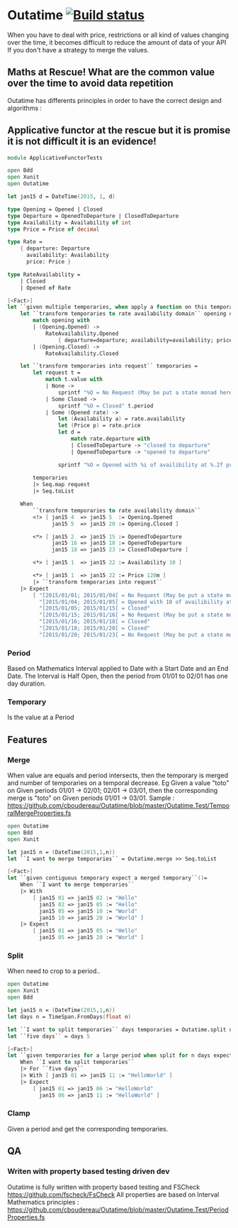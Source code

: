 # Outatime [![Build status](https://ci.appveyor.com/api/projects/status/v3f2gj9602e82ia4?svg=true)](https://ci.appveyor.com/project/cboudereau/outatime)

When you have to deal with price, restrictions or all kind of values changing over the time, it becomes difficult to reduce the amount of data of your API If you don't have a strategy to merge the values.

## Maths at Rescue! What are the common value over the time to avoid data repetition
Outatime has differents principles in order to have the correct design and algorithms :

## Applicative functor at the rescue but it is promise it is not difficult it is an evidence!
```fsharp
module ApplicativeFunctorTests

open Bdd
open Xunit
open Outatime

let jan15 d = DateTime(2015, 1, d)

type Opening = Opened | Closed
type Departure = OpenedToDeparture | ClosedToDeparture
type Availability = Availability of int
type Price = Price of decimal

type Rate = 
    { departure: Departure
      availability: Availability
      price: Price }

type RateAvailability = 
    | Closed
    | Opened of Rate

[<Fact>]
let ``given multiple temporaries, when apply a function on this temporaries then expect applied function on any intersection``()=
    let ``transform temporaries to rate availability domain`` opening departure availability price = 
        match opening with
        | (Opening.Opened) -> 
            RateAvailability.Opened 
                { departure=departure; availability=availability; price=price }
        | (Opening.Closed) -> 
            RateAvailability.Closed

    let ``transform temporaries into request`` temporaries = 
        let request t = 
            match t.value with
            | None -> 
                sprintf "%O = No Request (May be put a state monad here)" t.period
            | Some Closed -> 
                sprintf "%O = Closed" t.period
            | Some (Opened rate) -> 
                let (Availability a) = rate.availability
                let (Price p) = rate.price
                let d = 
                    match rate.departure with
                    | ClosedToDeparture -> "closed to departure"
                    | OpenedToDeparture -> "opened to departure"

                sprintf "%O = Opened with %i of availibility at %.2f price and %s" t.period a p d
            
        temporaries 
        |> Seq.map request
        |> Seq.toList

    When
        ``transform temporaries to rate availability domain``
        <!> [ jan15 4  => jan15 5  := Opening.Opened
              jan15 5  => jan15 20 := Opening.Closed ]

        <*> [ jan15 2  => jan15 15 := OpenedToDeparture
              jan15 16 => jan15 18 := OpenedToDeparture
              jan15 18 => jan15 23 := ClosedToDeparture ]

        <*> [ jan15 1  => jan15 22 := Availability 10 ]

        <*> [ jan15 1  => jan15 22 := Price 120m ]
        |> ``transform temporaries into request``
    |> Expect 
        [ "[2015/01/01; 2015/01/04[ = No Request (May be put a state monad here)"
          "[2015/01/04; 2015/01/05[ = Opened with 10 of availibility at 120.00 price and opened to departure"
          "[2015/01/05; 2015/01/15[ = Closed"
          "[2015/01/15; 2015/01/16[ = No Request (May be put a state monad here)"
          "[2015/01/16; 2015/01/18[ = Closed"
          "[2015/01/18; 2015/01/20[ = Closed"
          "[2015/01/20; 2015/01/23[ = No Request (May be put a state monad here)" ]
```

### Period 
Based on Mathematics Interval applied to Date with a Start Date and an End Date. The Interval is Half Open, then the period from 01/01 to 02/01 has one day duration.

### Temporary
Is the value at a Period

## Features
### Merge
When value are equals and period intersects, then the temporary is merged and number of temporaries on a temporal decrease. Eg Given a value "toto" on Given periods 01/01 -> 02/01; 02/01 -> 03/01, then the corresponding merge is "toto" on Given periods 01/01 -> 03/01. Sample : https://github.com/cboudereau/Outatime/blob/master/Outatime.Test/TemporalMergeProperties.fs

```fsharp
open Outatime
open Bdd
open Xunit

let jan15 n = (DateTime(2015,1,n))
let ``I want to merge temporaries`` = Outatime.merge >> Seq.toList

[<Fact>]
let ``given contiguous temporary expect a merged temporary``()=
    When ``I want to merge temporaries`` 
    |> With 
        [ jan15 01 => jan15 02 := "Hello"
          jan15 02 => jan15 05 := "Hello"
          jan15 05 => jan15 10 := "World"
          jan15 10 => jan15 20 := "World" ]
    |> Expect
        [ jan15 01 => jan15 05 := "Hello"
          jan15 05 => jan15 20 := "World" ]
```

### Split
When need to crop to a period..

```fsharp
open Outatime
open Xunit
open Bdd

let jan15 n = (DateTime(2015,1,n))
let days n = TimeSpan.FromDays(float n)

let ``I want to split temporaries`` days temporaries = Outatime.split days temporaries |> Seq.toList
let ``five days`` = days 5

[<Fact>]
let ``given temporaries for a large period when split for n days expect temporary with n day max period length``()=
    When ``I want to split temporaries`` 
    |> For ``five days``
    |> With [ jan15 01 => jan15 11 := "HelloWorld" ]
    |> Expect
        [ jan15 01 => jan15 06 := "HelloWorld"
          jan15 06 => jan15 11 := "HelloWorld" ]
```
	
### Clamp
Given a period and get the corresponding temporaries.

## QA
### Writen with property based testing driven dev
Outatime is fully written with property based testing and FSCheck https://github.com/fscheck/FsCheck
All properties are based on Interval Mathematics principles : https://github.com/cboudereau/Outatime/blob/master/Outatime.Test/PeriodProperties.fs
